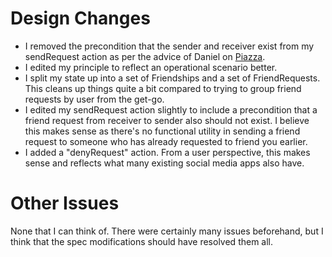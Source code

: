 # Design Changes

* I removed the precondition that the sender and receiver exist from my sendRequest action as per the advice of Daniel on [Piazza](https://piazza.com/class/melw05erqym3qt/post/165).
* I edited my principle to reflect an operational scenario better.
* I split my state up into a set of Friendships and a set of FriendRequests. This cleans up things quite a bit compared to trying to group friend requests by user from the get-go.
* I edited my sendRequest action slightly to include a precondition that a friend request from receiver to sender also should not exist. I believe this makes sense as there's no functional utility in sending a friend request to someone who has already requested to friend you earlier.
* I added a "denyRequest" action. From a user perspective, this makes sense and reflects what many existing social media apps also have.

# Other Issues

None that I can think of. There were certainly many issues beforehand, but I think that the spec modifications should have resolved them all.

